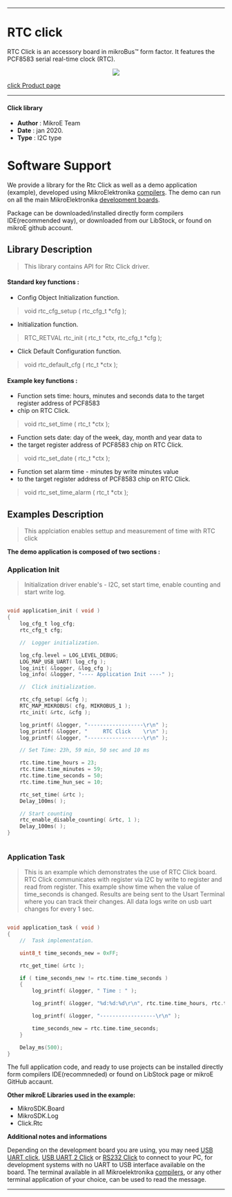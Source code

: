  
---
# RTC click

RTC Click is an accessory board in mikroBus™ form factor. It features the PCF8583 serial real-time clock (RTC). 

<p align="center">
  <img src="@{CLICK_IMAGE_LINK}">
</p>

[click Product page](<https://www.mikroe.com/rtc-click>)

---


#### Click library 

- **Author**        : MikroE Team
- **Date**          : jan 2020.
- **Type**          : I2C type


# Software Support

We provide a library for the Rtc Click 
as well as a demo application (example), developed using MikroElektronika 
[compilers](https://shop.mikroe.com/compilers). 
The demo can run on all the main MikroElektronika [development boards](https://shop.mikroe.com/development-boards).

Package can be downloaded/installed directly form compilers IDE(recommended way), or downloaded from our LibStock, or found on mikroE github account. 

## Library Description

> This library contains API for Rtc Click driver.

#### Standard key functions :

- Config Object Initialization function.
> void rtc_cfg_setup ( rtc_cfg_t *cfg ); 
 
- Initialization function.
> RTC_RETVAL rtc_init ( rtc_t *ctx, rtc_cfg_t *cfg );

- Click Default Configuration function.
> void rtc_default_cfg ( rtc_t *ctx );


#### Example key functions :

- Function sets time: hours, minutes and seconds data to the target register address of PCF8583
- chip on RTC Click.
> void rtc_set_time ( rtc_t *ctx );
 
- Function sets date: day of the week, day, month and year data to
- the target register address of PCF8583 chip on RTC Click.
> void rtc_set_date ( rtc_t *ctx );

- Function set alarm time - minutes by write minutes value 
- to the target register address of PCF8583 chip on RTC Click.
> void rtc_set_time_alarm ( rtc_t *ctx );

## Examples Description

> This applciation enables settup and measurement of time with RTC click

**The demo application is composed of two sections :**

### Application Init 

> Initialization driver enable's - I2C, set start time, enable counting and start write log.

```c

void application_init ( void )
{
    log_cfg_t log_cfg;
    rtc_cfg_t cfg;

    //  Logger initialization.

    log_cfg.level = LOG_LEVEL_DEBUG;
    LOG_MAP_USB_UART( log_cfg );
    log_init( &logger, &log_cfg );
    log_info( &logger, "---- Application Init ----" );

    //  Click initialization.

    rtc_cfg_setup( &cfg );
    RTC_MAP_MIKROBUS( cfg, MIKROBUS_1 );
    rtc_init( &rtc, &cfg );

    log_printf( &logger, "------------------\r\n" );
    log_printf( &logger, "     RTC Click    \r\n" );
    log_printf( &logger, "------------------\r\n" );

    // Set Time: 23h, 59 min, 50 sec and 10 ms

    rtc.time.time_hours = 23;
    rtc.time.time_minutes = 59;
    rtc.time.time_seconds = 50;
    rtc.time.time_hun_sec = 10;

    rtc_set_time( &rtc );
    Delay_100ms( );

    // Start counting
    rtc_enable_disable_counting( &rtc, 1 );
    Delay_100ms( );
}
  
```

### Application Task

> This is an example which demonstrates the use of RTC Click board.
> RTC Click communicates with register via I2C by write to register and read from register.
> This example show time when the value of time_seconds is changed.
> Results are being sent to the Usart Terminal where you can track their changes.
> All data logs write on usb uart changes for every 1 sec.

```c

void application_task ( void )
{
    //  Task implementation.

    uint8_t time_seconds_new = 0xFF;

    rtc_get_time( &rtc );

    if ( time_seconds_new != rtc.time.time_seconds )
    {
        log_printf( &logger, " Time : " );

        log_printf( &logger, "%d:%d:%d\r\n", rtc.time.time_hours, rtc.time.time_minutes, rtc.time.time_seconds );

        log_printf( &logger, "------------------\r\n" );

        time_seconds_new = rtc.time.time_seconds;
    }

    Delay_ms(500);
} 

```

The full application code, and ready to use projects can be  installed directly form compilers IDE(recommneded) or found on LibStock page or mikroE GitHub accaunt.

**Other mikroE Libraries used in the example:** 

- MikroSDK.Board
- MikroSDK.Log
- Click.Rtc

**Additional notes and informations**

Depending on the development board you are using, you may need 
[USB UART click](https://shop.mikroe.com/usb-uart-click), 
[USB UART 2 Click](https://shop.mikroe.com/usb-uart-2-click) or 
[RS232 Click](https://shop.mikroe.com/rs232-click) to connect to your PC, for 
development systems with no UART to USB interface available on the board. The 
terminal available in all Mikroelektronika 
[compilers](https://shop.mikroe.com/compilers), or any other terminal application 
of your choice, can be used to read the message.



---
